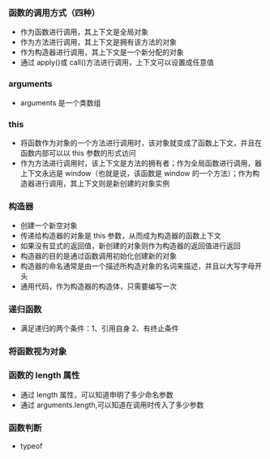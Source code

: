 ### 函数的调用方式（四种）

- 作为函数进行调用，其上下文是全局对象
- 作为方法进行调用，其上下文是拥有该方法的对象
- 作为构造器进行调用，其上下文是一个新分配的对象
- 通过 apply()或 call()方法进行调用，上下文可以设置成任意值

### arguments

- arguments 是一个类数组

### this

- 将函数作为对象的一个方法进行调用时，该对象就变成了函数上下文，并且在函数内部可以以 this 参数的形式访问
- 作为方法进行调用时，该上下文是方法的拥有者；作为全局函数进行调用，器上下文永远是 window（也就是说，该函数是 window 的一个方法）；作为构造器进行调用，其上下文则是新创建的对象实例

### 构造器

- 创建一个新空对象
- 传递给构造器的对象是 this 参数，从而成为构造器的函数上下文
- 如果没有显式的返回值，新创建的对象则作为构造器的返回值进行返回
- 构造器的目的是通过函数调用初始化创建新的对象
- 构造器的命名通常是由一个描述所构造对象的名词来描述，并且以大写字母开头
- 通用代码，作为构造器的构造体，只需要编写一次

### 递归函数

- 满足递归的两个条件：1、引用自身 2、有终止条件

### 将函数视为对象

### 函数的 length 属性

- 通过 length 属性，可以知道申明了多少命名参数
- 通过 arguments.length,可以知道在调用时传入了多少参数

### 函数判断

- typeof
